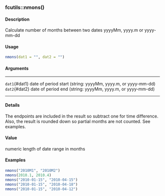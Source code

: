 ### fcutils::nmons()

#### Description

Calculate number of months between two dates yyyyMm, yyyy.m or
yyyy-mm-dd

#### Usage

``` R
nmons(dat1 = "", dat2 = "")
```

#### Arguments

  --------------- --------------------------------------------------------------
  `dat1`{#dat1}   date of period start (string: yyyyMm, yyyy.m, or yyyy-mm-dd)
  `dat2`{#dat2}   date of period end (string: yyyyMm, yyyy.m, or yyyy-mm-dd)
  --------------- --------------------------------------------------------------

#### Details

The endpoints are included in the result so subtract one for time
difference. Also, the result is rounded down so partial months are not
counted. See examples.

#### Value

numeric length of date range in months

#### Examples

``` R
nmons("2010M1", "2010M2")
nmons(2010.1, 2010.4)
nmons("2010-01-15", "2010-04-15")
nmons("2010-01-15", "2010-04-18")
nmons("2010-01-15", "2010-04-12")
```
